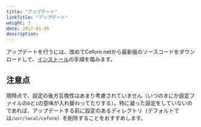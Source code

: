 ```yaml
---
title: "アップデート"
linkTitle: "アップデート"
weight: 3
date: 2017-01-05
description: 
---
```


アップデートを行うには、改めてCefore.netから最新版のソースコードをダウンロードして、[インストール](/docs/quickstart/installation)の手順を踏みます。

## 注意点

現時点で、設定の後方互換性はあまり考慮されていません（いつのまにか設定ファイルの`0`と`1`の意味が入れ替わってたりする）。特に凝った設定をしていないのであれば、アップデートする前に設定のあるディレクトリ（デフォルトでは`/usr/local/cefore`）を削除することをおすすめします。
